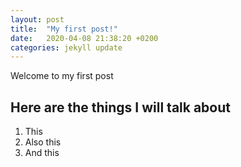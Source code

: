 ```yaml
---
layout: post
title:  "My first post!"
date:   2020-04-08 21:38:20 +0200
categories: jekyll update
---
```



Welcome to my first post

## Here are the things I will talk about
1. This
1. Also this
1. And this